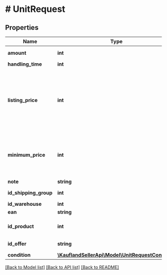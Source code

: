 # # UnitRequest

## Properties

Name | Type | Description | Notes
------------ | ------------- | ------------- | -------------
**amount** | **int** | Amount of available Units | [optional]
**handling_time** | **int** | handling time |
**listing_price** | **int** | Listing price, in integral cents of the storefront&#39;s currency (CZK for cz, EUR for de, sk). Minimum 1 cent, maximum differs by storefront (1 million EUR or 25 million CZK). |
**minimum_price** | **int** | Minimum price, in integral cents of the storefront&#39;s currency. Only relevant for sellers subscribed to Tiefstpreisautomatik | [optional]
**note** | **string** | A note for this unit | [optional]
**id_shipping_group** | **int** | ID of the shipping group | [optional]
**id_warehouse** | **int** | ID of warehouse | [optional]
**ean** | **string** | EAN, 13 or 14 digits | [optional]
**id_product** | **int** | Internal ID of Product, unique across all Products | [optional]
**id_offer** | **string** | Seller&#39;s unique ID for offer(s) |
**condition** | [**\KauflandSellerApi\Model\UnitRequestCondition**](UnitRequestCondition.md) |  | [optional]

[[Back to Model list]](../../README.md#models) [[Back to API list]](../../README.md#endpoints) [[Back to README]](../../README.md)
